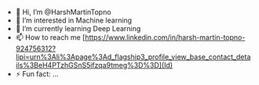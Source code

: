 - 👋 Hi, I’m @HarshMartinTopno
- 👀 I’m interested in Machine learning
- 🌱 I’m currently learning Deep Learning
- 📫 How to reach me [https://www.linkedin.com/in/harsh-martin-topno-924756312?lipi=urn%3Ali%3Apage%3Ad_flagship3_profile_view_base_contact_details%3BeH4PTzhGSnS5ifzqa9tmeg%3D%3D](Id)
- ⚡ Fun fact: ...

<!---
HarshMartinTopno/HarshMartinTopno is a ✨ special ✨ repository because its `README.md` (this file) appears on your GitHub profile.
You can click the Preview link to take a look at your changes.
--->

